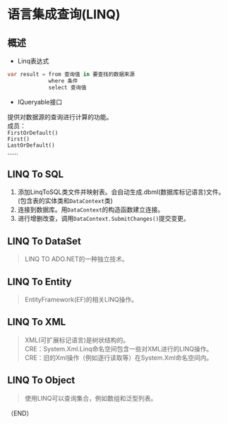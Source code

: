 # 语言集成查询(LINQ)    

## 概述    

- Linq表达式    

```C#  
var result = from 查询值 in 要查找的数据来源  
             where 条件  
             select 查询值  
```  

- IQueryable接口    

提供对数据源的查询进行计算的功能。  
成员：  
`FirstOrDefault()`  
`First()`  
`LastOrDefault()`  
......  





## LINQ To SQL    

1. 添加LinqToSQL类文件并映射表。会自动生成.dbml(数据库标记语言)文件。(包含表的实体类和`DataContext`类)    
2. 连接到数据库。用`DataContext`的构造函数建立连接。   
3. 进行增删改查，调用`DataContext.SubmitChanges()`提交变更。  


## LINQ To DataSet    

> LINQ TO ADO.NET的一种独立技术。    

## LINQ To Entity    

> EntityFramework(EF)的相关LINQ操作。    

## LINQ To XML    

> XML(可扩展标记语言)是树状结构的。    
> CRE：System.Xml.Linq命名空间包含一些对XML进行的LINQ操作。    
> CRE：旧的Xml操作（例如逐行读取等）在System.Xml命名空间内。  

## LINQ To Object    

> 使用LINQ可以查询集合，例如数组和泛型列表。    


（END）    